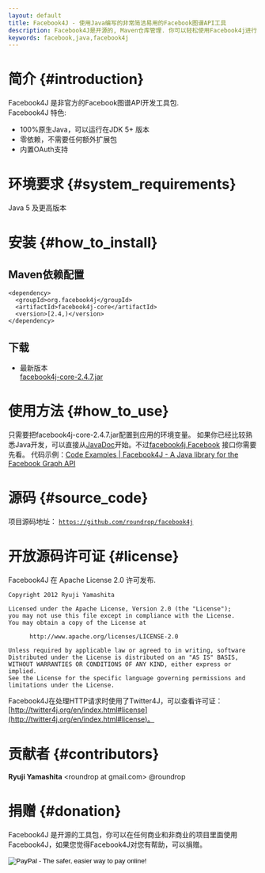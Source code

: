 ```yaml
---
layout: default
title: Facebook4J - 使用Java编写的非常简洁易用的Facebook图谱API工具
description: Facebook4J是开源的, Maven仓库管理. 你可以轻松使用Facebook4j进行Facebook图谱API开发
keywords: facebook,java,facebook4j
---
```

# 简介 {#introduction}
Facebook4J 是非官方的Facebook图谱API开发工具包.  
Facebook4J 特色:  

* 100%原生Java，可以运行在JDK 5+ 版本
* 零依赖，不需要任何额外扩展包
* 内置OAuth支持

# 环境要求 {#system_requirements}
Java 5 及更高版本

# 安装 {#how_to_install}

## Maven依赖配置

    <dependency>
      <groupId>org.facebook4j</groupId>
      <artifactId>facebook4j-core</artifactId>
      <version>[2.4,)</version>
    </dependency>

## 下载

* 最新版本  
[facebook4j-core-2.4.7.jar](/download/facebook4j-core-2.4.7.jar)

# 使用方法 {#how_to_use}
只需要把facebook4j-core-2.4.7.jar配置到应用的环境变量。
如果你已经比较熟悉Java开发，可以直接从[JavaDoc](/javadoc/index.html "JavaDoc")开始。不过[facebook4j.Facebook](/javadoc/facebook4j/Facebook.html "facebook4j.Facebook") 接口你需要先看。
代码示例：[Code Examples | Facebook4J - A Java library for the Facebook Graph API](/zh/code-examples.html)

# 源码 {#source_code}

项目源码地址： <a href="https://github.com/roundrop/facebook4j" target="_blank"> `https://github.com/roundrop/facebook4j` </a>

<div class="github-card" data-user="roundrop" data-repo="facebook4j" data-width="400" data-height="153"></div>
<script src="//cdn.jsdelivr.net/github-cards/latest/widget.js"></script>

# 开放源码许可证 {#license}
Facebook4J 在 Apache License 2.0 许可发布.

    Copyright 2012 Ryuji Yamashita
    
    Licensed under the Apache License, Version 2.0 (the "License");
    you may not use this file except in compliance with the License.
    You may obtain a copy of the License at
    
          http://www.apache.org/licenses/LICENSE-2.0
    
    Unless required by applicable law or agreed to in writing, software
    Distributed under the License is distributed on an "AS IS" BASIS,
    WITHOUT WARRANTIES OR CONDITIONS OF ANY KIND, either express or implied.
    See the License for the specific language governing permissions and
    limitations under the License.

Facebook4J在处理HTTP请求时使用了Twitter4J，可以查看许可证：[http://twitter4j.org/en/index.html#license](http://twitter4j.org/en/index.html#license)。

# 贡献者 {#contributors}
**Ryuji Yamashita** &lt;roundrop at gmail.com&gt; @roundrop

# 捐赠 {#donation}
Facebook4J 是开源的工具包，你可以在任何商业和非商业的项目里面使用Facebook4J，如果您觉得Facebook4J对您有帮助，可以捐赠。
  
<form action="https://www.paypal.com/cgi-bin/webscr" method="post" target="_top">
<input type="hidden" name="cmd" value="_s-xclick">
<input type="hidden" name="hosted_button_id" value="S45MRBZF7UN8C">
<input type="image" src="https://www.paypalobjects.com/webstatic/en_US/btn/btn_donate_pp_142x27.png" border="0" name="submit" alt="PayPal - The safer, easier way to pay online!" style="width: auto;height: auto;padding: 0;border: none;">
<img alt="" border="0" src="https://www.paypalobjects.com/en_US/i/scr/pixel.gif" width="1" height="1">
</form>

